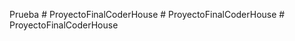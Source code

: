 Prueba
#   P r o y e c t o F i n a l C o d e r H o u s e  
 #   P r o y e c t o F i n a l C o d e r H o u s e  
 #   P r o y e c t o F i n a l C o d e r H o u s e  
 